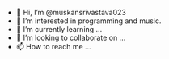 - 👋 Hi, I’m @muskansrivastava023
- 👀 I’m interested in programming and music.
- 🌱 I’m currently learning ...
- 💞️ I’m looking to collaborate on ...
- 📫 How to reach me ...

<!---
muskansrivastava023/muskansrivastava023 is a ✨ special ✨ repository because its `README.md` (this file) appears on your GitHub profile.
You can click the Preview link to take a look at your changes.
--->
